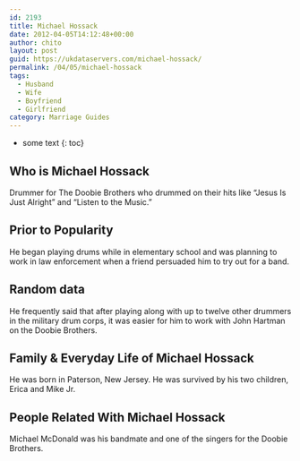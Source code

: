 ```yaml
---
id: 2193
title: Michael Hossack
date: 2012-04-05T14:12:48+00:00
author: chito
layout: post
guid: https://ukdataservers.com/michael-hossack/
permalink: /04/05/michael-hossack
tags:
  - Husband
  - Wife
  - Boyfriend
  - Girlfriend
category: Marriage Guides
---
```


* some text
{: toc}
          
          
## Who is  Michael Hossack
                  
                  
                  
Drummer for The Doobie Brothers who drummed on their hits like &#8220;Jesus Is Just Alright&#8221; and &#8220;Listen to the Music.&#8221;
                  
                
                
                
## Prior to Popularity 
                  
                  
                  
He began playing drums while in elementary school and was planning to work in law enforcement when a friend persuaded him to try out for a band.
                  
                
                
                
## Random data 
                  
                  
                  
He frequently said that after playing along with up to twelve other drummers in the military drum corps, it was easier for him to work with John Hartman on the Doobie Brothers.
                  
                
                
                
## Family & Everyday Life of Michael Hossack
                  
                  
                  
He was born in Paterson, New Jersey. He was survived by his two children, Erica and Mike Jr.
                  
                
                
                
## People Related With  Michael Hossack
                  
                  
                  
Michael McDonald was his bandmate and one of the singers for the Doobie Brothers.
                  
                
              
            
          
          
          
    
    
  
